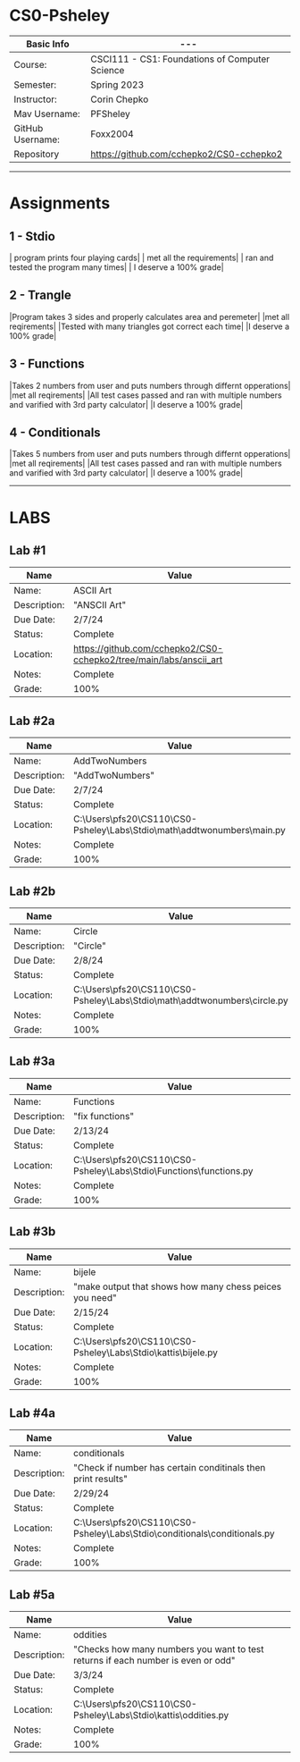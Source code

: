 # CS0-Psheley

| Basic Info | --- |
| --- | ---|
| Course: | CSCI111 - CS1: Foundations of Computer Science |
| Semester: | Spring 2023 |
| Instructor: | Corin Chepko |
| Mav Username: | PFSheley |
| GitHub Username: | Foxx2004 |
| Repository | https://github.com/cchepko2/CS0-cchepko2 |

_______________________________________________________________________________________________________________
# Assignments

## 1 - Stdio
| program prints four playing cards|
| met all the requirements|
| ran and tested the program many times|
| I deserve a 100% grade|

## 2 - Trangle
|Program takes 3 sides and properly calculates area and peremeter|
|met all reqirements|
|Tested with many triangles got correct each time|
|I deserve a 100% grade|

## 3 - Functions
|Takes 2 numbers from user and puts numbers through differnt opperations|
|met all reqirements|
|All test cases passed and ran with multiple numbers and varified with 3rd party calculator|
|I deserve a 100% grade|

## 4 - Conditionals 
|Takes 5 numbers from user and puts numbers through differnt opperations|
|met all reqirements|
|All test cases passed and ran with multiple numbers and varified with 3rd party calculator|
|I deserve a 100% grade|

_______________________________________________________________________________________________________________

# LABS

## Lab #1
| Name | Value |
| --- | --- |
| Name: | ASCII Art |
| Description: | "ANSCII Art" |
| Due Date: | 2/7/24 |
| Status: | Complete |
| Location: | https://github.com/cchepko2/CS0-cchepko2/tree/main/labs/anscii_art |
| Notes: | Complete |
| Grade: | 100% |

## Lab #2a
| Name | Value |
| --- | --- |
| Name: | AddTwoNumbers |
| Description: | "AddTwoNumbers" |
| Due Date: | 2/7/24 |
| Status: | Complete |
| Location: | C:\Users\pfs20\CS110\CS0-Psheley\Labs\Stdio\math\addtwonumbers\main.py |
| Notes: | Complete |
| Grade: | 100% |

## Lab #2b
| Name | Value |
| --- | --- |
| Name: | Circle |
| Description: | "Circle" |
| Due Date: | 2/8/24 |
| Status: | Complete |
| Location: | C:\Users\pfs20\CS110\CS0-Psheley\Labs\Stdio\math\addtwonumbers\circle.py |
| Notes: | Complete |
| Grade: | 100% |

## Lab #3a
| Name | Value |
| --- | --- |
| Name: | Functions |
| Description: | "fix functions" |
| Due Date: | 2/13/24 |
| Status: | Complete |
| Location: |C:\Users\pfs20\CS110\CS0-Psheley\Labs\Stdio\Functions\functions.py|
| Notes: | Complete |
| Grade: | 100% |

## Lab #3b
| Name | Value |
| --- | --- |
| Name: | bijele |
| Description: | "make output that shows how many chess peices you need" |
| Due Date: | 2/15/24 |
| Status: | Complete |
| Location: |C:\Users\pfs20\CS110\CS0-Psheley\Labs\Stdio\kattis\bijele.py|
| Notes: | Complete |
| Grade: | 100% |

## Lab #4a
| Name | Value |
| --- | --- |
| Name: | conditionals |
| Description: | "Check if number has certain conditinals then print results" |
| Due Date: | 2/29/24 |
| Status: | Complete |
| Location: |C:\Users\pfs20\CS110\CS0-Psheley\Labs\Stdio\conditionals\conditionals.py|
| Notes: | Complete |
| Grade: | 100% |

## Lab #5a
| Name | Value |
| --- | --- |
| Name: | oddities |
| Description: | "Checks how many numbers you want to test returns if each number is even or odd" |
| Due Date: | 3/3/24 |
| Status: | Complete |
| Location: |C:\Users\pfs20\CS110\CS0-Psheley\Labs\Stdio\kattis\oddities.py|
| Notes: | Complete |
| Grade: | 100% |
